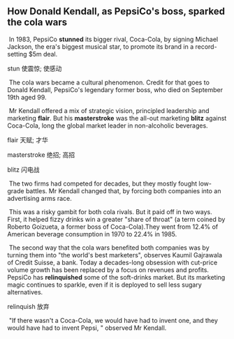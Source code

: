 ## How Donald Kendall, as PepsiCo's boss, sparked the cola wars

​		In 1983, PepsiCo **stunned** its bigger rival, Coca-Cola, by signing Michael Jackson, the era's biggest musical star, to promote its brand in a record-setting $5m deal.

stun  使震惊; 使感动

​		The cola wars became a cultural phenomenon. Credit for that goes to Donald Kendall, PepsiCo's legendary former boss, who died on September 19th aged 99.

​		Mr Kendall offered a mix of strategic vision, principled leadership and marketing **flair**. But his **masterstroke** was the all-out marketing **blitz** against Coca-Cola, long the global market leader in non-alcoholic beverages.

flair  天赋; 才华

masterstroke  绝招; 高招

blitz  闪电战

​		The two firms had competed for decades, but they mostly fought low-grade battles. Mr Kendall changed that, by forcing both companies into an advertising arms race.

​		This was a risky gambit for both cola rivals. But it paid off in two ways. First, it helped fizzy drinks win a greater "share of throat" (a term coined by Roberto Goizueta, a former boss of Coca-Cola).They went from 12.4% of American beverage consumption in 1970 to 22.4% in 1985.

​		The second way that the cola wars benefited both companies was by turning them into "the world's best marketers", observes Kaumil Gajrawala of Credit Suisse, a bank. Today a decades-long obsession with cut-price volume growth has been replaced by a focus on revenues and profits. PepsiCo has **relinquished** some of the soft-drinks market. But its marketing magic continues to sparkle, even if it is deployed to sell less sugary alternatives.

relinquish  放弃

​		"If there wasn't a Coca-Cola, we would have had to invent one, and they would have had to invent Pepsi, " observed Mr Kendall.